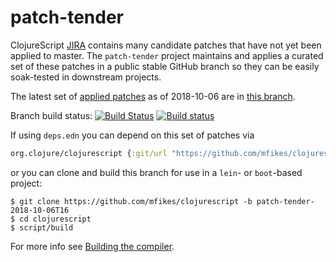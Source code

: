 # patch-tender
ClojureScript [JIRA](https://dev.clojure.org/jira/browse/CLJS) contains many candidate patches that have not yet been applied to master.
The `patch-tender` project maintains and applies a curated set of these patches in a public stable GitHub branch so they can be easily soak-tested in downstream projects.

The latest set of [applied patches](https://github.com/clojure/clojurescript/compare/master...mfikes:patch-tender-2018-10-06T16) as of 2018-10-06 are in [this branch](https://github.com/mfikes/clojurescript/commits/patch-tender-2018-10-06T16).

Branch build status: [![Build Status](https://travis-ci.org/mfikes/clojurescript.svg?branch=patch-tender-2018-10-06T16)](https://travis-ci.org/mfikes/clojurescript) [![Build status](https://ci.appveyor.com/api/projects/status/oggs1yydb8c2t6pa/branch/patch-tender-2018-10-06T16?svg=true)](https://ci.appveyor.com/project/mfikes/clojurescript/branch/patch-tender-2018-10-06T16)

If using `deps.edn` you can depend on this set of patches via
```clojure
org.clojure/clojurescript {:git/url "https://github.com/mfikes/clojurescript" :sha "b15d30241982e02e82656c9ee64e358c43733626"}
```

or you can clone and build this branch for use in a `lein`- or `boot`-based project:

```
$ git clone https://github.com/mfikes/clojurescript -b patch-tender-2018-10-06T16
$ cd clojurescript
$ script/build
```
For more info see [Building the compiler](https://clojurescript.org/community/building).